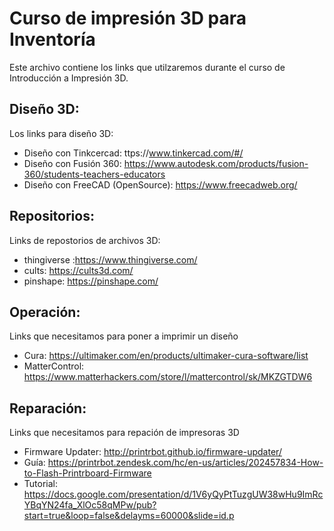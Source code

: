 # Curso de impresión 3D para Inventoría
Este archivo contiene los links que utilzaremos durante el curso de Introducción a Impresión 3D.

## Diseño 3D:
Los links para diseño 3D:
* Diseño con Tinkcercad: ttps://www.tinkercad.com/#/
* Diseño con Fusión 360: https://www.autodesk.com/products/fusion-360/students-teachers-educators
* Diseño con FreeCAD (OpenSource): https://www.freecadweb.org/ 

## Repositorios:
Links de repostorios de archivos 3D:
* thingiverse :https://www.thingiverse.com/
* cults: https://cults3d.com/
* pinshape: https://pinshape.com/

## Operación: 
Links que necesitamos para poner a imprimir un diseño
* Cura: https://ultimaker.com/en/products/ultimaker-cura-software/list
* MatterControl: https://www.matterhackers.com/store/l/mattercontrol/sk/MKZGTDW6

## Reparación:
Links que necesitamos para repación de impresoras 3D
* Firmware Updater: http://printrbot.github.io/firmware-updater/
* Guía: https://printrbot.zendesk.com/hc/en-us/articles/202457834-How-to-Flash-Printrboard-Firmware
* Tutorial: https://docs.google.com/presentation/d/1V6yQyPtTuzgUW38wHu9ImRcYBqYN24fa_XlOc58qMPw/pub?start=true&loop=false&delayms=60000&slide=id.p
